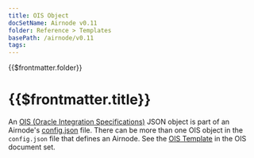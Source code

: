 ```yaml
---
title: OIS Object
docSetName: Airnode v0.11
folder: Reference > Templates
basePath: /airnode/v0.11
tags:
---
```


<TitleSpan>{{$frontmatter.folder}}</TitleSpan>

# {{$frontmatter.title}}

<VersionWarning/>

An [OIS (Oracle Integration Specifications)](/ois/v2.0/) JSON object is part of
an Airnode's [config.json](../deployment-files/config-json.md) file. There can
be more than one OIS object in the `config.json` file that defines an Airnode.
See the [OIS Template](/ois/v2.0/ois-template.md) in the OIS document set.
